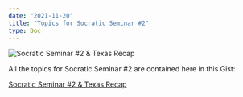 ```yaml
---
date: "2021-11-20"
title: "Topics for Socratic Seminar #2"
type: Doc
---
```


![Socratic Seminar #2 & Texas
Recap](https://atlantabitdevs.org/content/uploads/2021/10/AtlantaBitDevs_Event-Picture-1568x886.png)

All the topics for Socratic Seminar #2 are contained here in this Gist:

[Socratic Seminar #2 & Texas
Recap](https://gist.github.com/sbddesign/f5d8ea8e6b69c8dd11e3ed0b864e0c75)